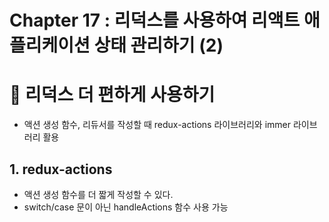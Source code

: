 # Chapter 17 : 리덕스를 사용하여 리액트 애플리케이션 상태 관리하기 (2)

# 🎯 리덕스 더 편하게 사용하기

- 액션 생성 함수, 리듀서를 작성할 때 redux-actions 라이브러리와 immer 라이브러리 활용

## 1. redux-actions

- 액션 생성 함수를 더 짧게 작성할 수 있다.
- switch/case 문이 아닌 handleActions 함수 사용 가능
